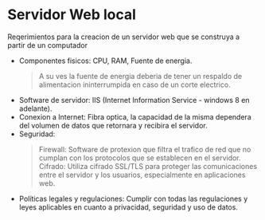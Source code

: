 # Servidor Web local   
Reqerimientos para la creacion de un servidor web que se construya a partir de un computador   
- Componentes fisicos: CPU, RAM, Fuente de energia.   
  >A su ves la fuente de energia deberia de tener un respaldo de alimentacion ininterrumpida en caso de un corte electrico.
- Software de servidor: IIS (Internet Information Service - windows 8 en adelante).
- Conexion a Internet: Fibra optica, la capacidad de la misma dependera del volumen de datos que retornara y recibira el servidor.
- Seguridad:
  >Firewall: Software de protexion que filtra el trafico de red que no cumplan con los protocolos que se establecen en el servidor.
  >Cifrado: Utiliza cifrado SSL/TLS para proteger las comunicaciones entre el servidor y los usuarios, especialmente en aplicaciones web.
- Políticas legales y regulaciones: Cumplir con todas las regulaciones y leyes aplicables en cuanto a privacidad, seguridad y uso de datos.

